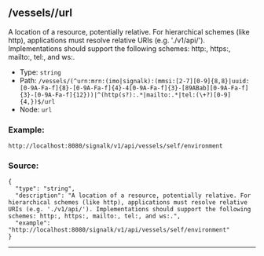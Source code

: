 ## /vessels/<RegExp>/url

A location of a resource, potentially relative. For hierarchical schemes (like http), applications must resolve relative URIs (e.g. './v1/api/'). Implementations should support the following schemes: http:, https:, mailto:, tel:, and ws:.

* Type: `string`
* Path: `/vessels/(^urn:mrn:(imo|signalk):(mmsi:[2-7][0-9]{8,8}|uuid:[0-9A-Fa-f]{8}-[0-9A-Fa-f]{4}-4[0-9A-Fa-f]{3}-[89ABab][0-9A-Fa-f]{3}-[0-9A-Fa-f]{12}))|^(http(s?):.*|mailto:.*|tel:(\+?)[0-9]{4,})$/url`
* Node: `url`

### Example:
```
http://localhost:8080/signalk/v1/api/vessels/self/environment
```

### Source:
```
{
  "type": "string",
  "description": "A location of a resource, potentially relative. For hierarchical schemes (like http), applications must resolve relative URIs (e.g. './v1/api/'). Implementations should support the following schemes: http:, https:, mailto:, tel:, and ws:.",
  "example": "http://localhost:8080/signalk/v1/api/vessels/self/environment"
}
```

---
